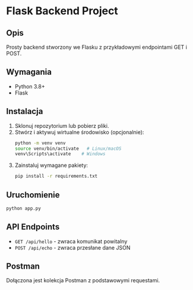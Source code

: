 # Flask Backend Project

## Opis
Prosty backend stworzony we Flasku z przykładowymi endpointami GET i POST.

## Wymagania
- Python 3.8+
- Flask

## Instalacja
1. Sklonuj repozytorium lub pobierz pliki.
2. Stwórz i aktywuj wirtualne środowisko (opcjonalnie):
   ```bash
   python -m venv venv
   source venv/bin/activate   # Linux/macOS
   venv\Scripts\activate    # Windows
   ```
3. Zainstaluj wymagane pakiety:
   ```bash
   pip install -r requirements.txt
   ```

## Uruchomienie
```bash
python app.py
```

## API Endpoints
- `GET /api/hello` - zwraca komunikat powitalny
- `POST /api/echo` - zwraca przesłane dane JSON

## Postman
Dołączona jest kolekcja Postman z podstawowymi requestami.
